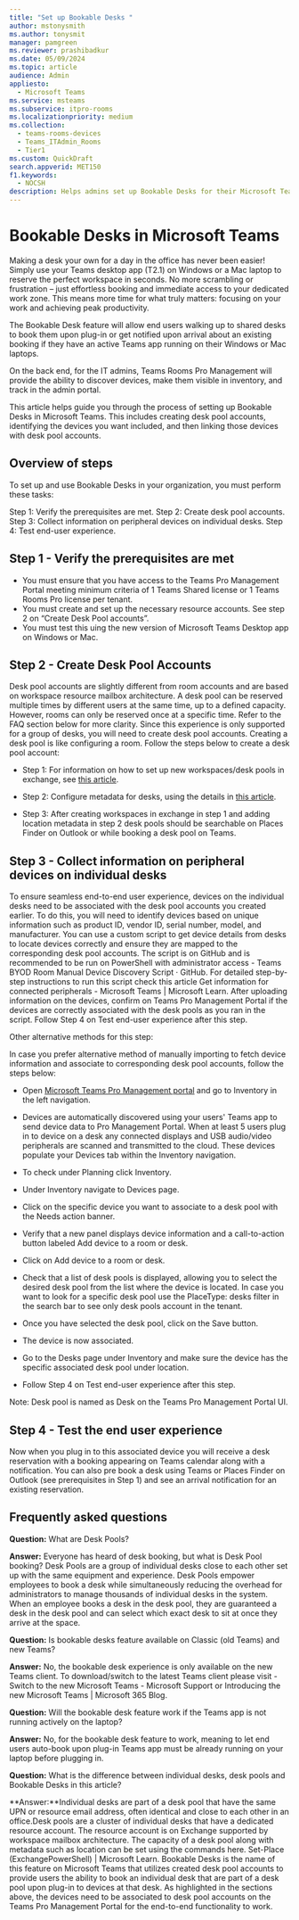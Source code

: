 ```yaml
---
title: "Set up Bookable Desks "  
author: mstonysmith
ms.author: tonysmit
manager: pamgreen
ms.reviewer: prashibadkur
ms.date: 05/09/2024  
ms.topic: article
audience: Admin
appliesto: 
  - Microsoft Teams
ms.service: msteams  
ms.subservice: itpro-rooms
ms.localizationpriority: medium
ms.collection: 
  - teams-rooms-devices
  - Teams_ITAdmin_Rooms
  - Tier1
ms.custom: QuickDraft 
search.appverid: MET150  
f1.keywords:
  - NOCSH  
description: Helps admins set up Bookable Desks for their Microsoft Teams organization.
---
```

  
# Bookable Desks in Microsoft Teams

Making a desk your own for a day in the office has never been easier! Simply use your Teams desktop app (T2.1) on Windows or a Mac laptop to reserve the perfect workspace in seconds. No more scrambling or frustration – just effortless booking and immediate access to your dedicated work zone. This means more time for what truly matters: focusing on your work and achieving peak productivity. 

The Bookable Desk feature will allow end users walking up to shared desks to book them upon plug-in or get notified upon arrival about an existing booking if they have an active Teams app running on their Windows or Mac laptops.  

On the back end, for the IT admins, Teams Rooms Pro Management will provide the ability to discover devices, make them visible in inventory, and track in the admin portal. 

This article helps guide you through the process of setting up Bookable Desks in Microsoft Teams. This includes creating desk pool accounts, identifying the devices you want included, and then linking those devices with desk pool accounts.

## Overview of steps  

To set up and use Bookable Desks in your organization, you must perform these tasks: 

Step 1: Verify the prerequisites are met.
Step 2: Create desk pool accounts.
Step 3: Collect information on peripheral devices on individual desks.
Step 4: Test end-user experience.

## Step 1 - Verify the prerequisites are met 

- You must ensure that you have access to the Teams Pro Management Portal meeting minimum criteria of 1 Teams Shared license or 1 Teams Rooms Pro license per tenant. 
- You must create and set up the necessary resource accounts. See step 2 on “Create Desk Pool accounts”. 
- You must test this uing the new version of Microsoft Teams Desktop app on Windows or Mac.  

## Step 2 - Create Desk Pool Accounts

Desk pool accounts are slightly different from room accounts and are based on workspace resource mailbox architecture. A desk pool can be reserved multiple times by different users at the same time, up to a defined capacity. However, rooms can only be reserved once at a specific time. Refer to the FAQ section below for more clarity. Since this experience is only supported for a group of desks, you will need to create desk pool accounts.  Creating a desk pool is like configuring a room. Follow the steps below to create a desk pool account: 

- Step 1: For information on how to set up new workspaces/desk pools in exchange, see [this article](/exchange/troubleshoot/outlook-issues/create-book-workspace-outlook).

- Step 2: Configure metadata for desks, using the details in [this article](/powershell/module/exchange/set-place).

- Step 3: After creating workspaces in exchange in step 1 and adding location metadata in step 2 desk pools should be searchable on Places Finder on Outlook or while booking a desk pool on Teams.  

## Step 3 - Collect information on peripheral devices on individual desks

To ensure seamless end-to-end user experience, devices on the individual desks need to be associated with the desk pool accounts you created earlier. To do this, you will need to identify devices based on unique information such as product ID, vendor ID, serial number, model, and manufacturer. You can use a custom script to get device details from desks to locate devices correctly and ensure they are mapped to the corresponding desk pool accounts. The script is on GitHub and is recommended to be run on PowerShell with administrator access - Teams BYOD Room Manual Device Discovery Script · GitHub. For detailed step-by-step instructions to run this script check this article Get information for connected peripherals - Microsoft Teams | Microsoft Learn. After uploading information on the devices, confirm on Teams Pro Management Portal if the devices are correctly associated with the desk pools as you ran in the script. Follow Step 4 on Test end-user experience after this step. 

Other alternative methods for this step: 

In case you prefer alternative method of manually importing to fetch device information and associate to corresponding desk pool accounts, follow the steps below: 

- Open [Microsoft Teams Pro Management portal](https://portal.rooms.microsoft.com/) and go to Inventory in the left navigation. 

- Devices are automatically discovered using your users' Teams app to send device data to Pro Management Portal. When at least 5 users plug in to device on a desk any connected displays and USB audio/video peripherals are scanned and transmitted to the cloud. These devices populate your Devices tab within the Inventory navigation. 

- To check under Planning click Inventory. 

- Under Inventory navigate to Devices page. 

- Click on the specific device you want to associate to a desk pool with the Needs action banner. 

- Verify that a new panel displays device information and a call-to-action button labeled Add device to a room or desk. 

- Click on Add device to a room or desk. 

- Check that a list of desk pools is displayed, allowing you to select the desired desk pool from the list where the device is located. In case you want to look for a specific desk pool use the PlaceType: desks filter in the search bar to see only desk pools account in the tenant. 

- Once you have selected the desk pool, click on the Save button. 

- The device is now associated. 

- Go to the Desks page under Inventory and make sure the device has the specific associated desk pool under location. 

- Follow Step 4 on Test end-user experience after this step. 

Note: Desk pool is named as Desk on the Teams Pro Management Portal UI.  
 
## Step 4 - Test the end user experience

Now when you plug in to this associated device you will receive a desk reservation with a booking appearing on Teams calendar along with a notification. You can also pre book a desk using Teams or Places Finder on Outlook (see prerequisites in Step 1) and see an arrival notification for an existing reservation.  

## Frequently asked questions

**Question:** What are Desk Pools?  

**Answer:** Everyone has heard of desk booking, but what is Desk Pool booking? Desk Pools are a group of individual desks close to each other set up with the same equipment and experience. Desk Pools empower employees to book a desk while simultaneously reducing the overhead for administrators to manage thousands of individual desks in the system. When an employee books a desk in the desk pool, they are guaranteed a desk in the desk pool and can select which exact desk to sit at once they arrive at the space. 

**Question:** Is bookable desks feature available on Classic (old Teams) and new Teams?  

**Answer:** No, the bookable desk experience is only available on the new Teams client. To download/switch to the latest Teams client please visit - Switch to the new Microsoft Teams - Microsoft Support or Introducing the new Microsoft Teams | Microsoft 365 Blog.   

**Question:** Will the bookable desk feature work if the Teams app is not running actively on the laptop?  

**Answer:** No, for the bookable desk feature to work, meaning to let end users auto-book upon plug-in Teams app must be already running on your laptop before plugging in.  

**Question:** What is the difference between individual desks, desk pools and Bookable Desks in this article? 

**Answer:**Individual desks are part of a desk pool that have the same UPN or resource email address, often identical and close to each other in an office.Desk pools are a cluster of individual desks that have a dedicated resource account. The resource account is on Exchange supported by workspace mailbox architecture. The capacity of a desk pool along with metadata such as location can be set using the commands here. Set-Place (ExchangePowerShell) | Microsoft Learn. Bookable Desks is the name of this feature on Microsoft Teams that utilizes created desk pool accounts to provide users the ability to book an individual desk that are part of a desk pool upon plug-in to devices at that desk. As highlighted in the sections above, the devices need to be associated to desk pool accounts on the Teams Pro Management Portal for the end-to-end functionality to work. 
